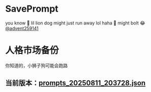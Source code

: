 # SavePrompt
you know 🫠 lil lion dog might just run away lol
haha 🐶 might bolt 😂 [@advent259141](https://github.com/advent259141)

# 人格市场备份
你知道的，小狮子狗可能会跑路

## 当前版本：[prompts_20250811_203728.json](https://github.com/Larch-C/SavePrompt/blob/main/prompts_20250811_203728.json)
